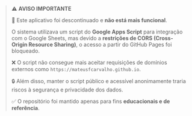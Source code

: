 > ⚠️ **AVISO IMPORTANTE**
>
> 🚫 Este aplicativo foi descontinuado e **não está mais funcional**.
>
> O sistema utilizava um script do **Google Apps Script** para integração com o Google Sheets,
> mas devido a **restrições de CORS (Cross-Origin Resource Sharing)**, o acesso a partir do
> GitHub Pages foi bloqueado.
>
> ❌ O script não consegue mais aceitar requisições de domínios externos como `https://mateusfcarvalho.github.io`.
>
> 🔒 Além disso, manter o script público e acessível anonimamente traria riscos à segurança
> e privacidade dos dados.
>
> ✅ O repositório foi mantido apenas para fins **educacionais e de referência**.


